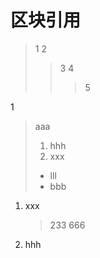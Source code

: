 # 区块引用

> 1
> 2
> > 3
> > 4
> > > 5  

1

> aaa
> 1. hhh
> 2. xxx
> * lll
> * bbb

1. xxx
    > 233
    > 666
2. hhh